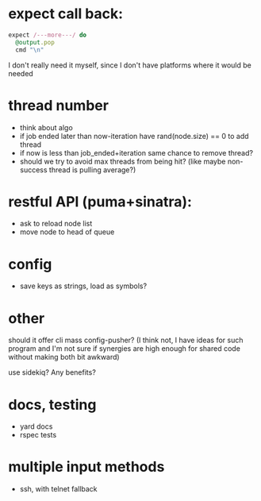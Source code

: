# expect call back:

``` ruby
expect /---more---/ do
  @output.pop
  cmd "\n"
```
I don't really need it myself, since I don't have platforms where it would be needed


# thread number
  * think about algo
  * if job ended later than now-iteration have rand(node.size) == 0 to add thread
  * if now is less than job_ended+iteration same chance to remove thread?
  * should we try to avoid max threads from being hit? (like maybe non-success thread is pulling average?)


# restful API (puma+sinatra):
  * ask to reload node list
  * move node to head of queue


# config
   * save keys as strings, load as symbols?

# other 
should it offer cli mass config-pusher? (I think not, I have ideas for such
program and I'm not sure if synergies are high enough for shared code without
making both bit awkward)

use sidekiq? Any benefits?


# docs, testing
  * yard docs
  * rspec tests


# multiple input methods
  * ssh, with telnet fallback

